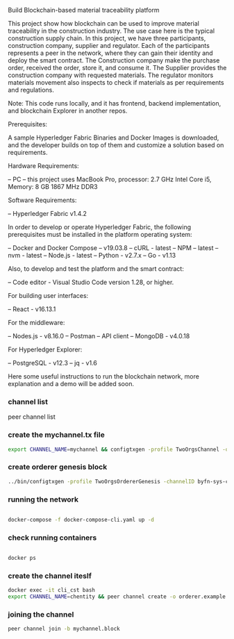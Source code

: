 Build Blockchain-based material traceability platform

This project show how blockchain can be used to improve material traceability in the construction industry. The use case here is the typical construction supply chain. In this project, we have three participants, construction company, supplier and regulator. Each of the participants represents a peer in the network, where they can gain their identity and deploy the smart contract.  The Construction company make the purchase order, received the order, store it, and consume it. The Supplier provides the construction company with requested materials.  The regulator monitors materials movement also inspects to check if materials as per requirements and regulations.

Note: This code runs locally, and it has frontend, backend implementation, and blockchain Explorer in another repos. 

Prerequisites:

A sample Hyperledger Fabric Binaries and Docker Images is downloaded, and the developer builds on top of them and customize a solution based on requirements.

Hardware Requirements:

–	PC – this project uses MacBook Pro, processor:  2.7 GHz Intel Core i5,  Memory:  8 GB 1867 MHz DDR3

Software Requirements:

–	Hyperledger Fabric v1.4.2

In order to develop or operate Hyperledger Fabric, the following prerequisites must be installed in the platform operating system:

–	Docker and Docker Compose – v19.03.8
–	cURL - latest
–	NPM – latest
–	nvm - latest
–	Node.js - latest
–	Python  - v2.7.x
– Go - v1.13

Also, to develop and test the platform and the smart contract:

–	Code editor - Visual Studio Code version 1.28, or higher.

For building user interfaces:

– React - v16.13.1

For the middleware:

–	Nodes.js - v8.16.0
–	Postman – API client
–	MongoDB - v4.0.18

For Hyperledger Explorer:

–	PostgreSQL - v12.3
– jq - v1.6


Here some useful instructions to run the blockchain network, more explanation and a demo will be added soon.

### channel list
peer channel list

### create the mychannel.tx file
```sh
export CHANNEL_NAME=mychannel && configtxgen -profile TwoOrgsChannel -outputCreateChannelTx ./channel-artifacts/${CHANNEL_NAME}.tx -channelID $CHANNEL_NAME
```
### create orderer genesis block
```sh
../bin/configtxgen -profile TwoOrgsOrdererGenesis -channelID byfn-sys-channel -outputBlock ./channel-artifacts/genesis.block

```

### running the network
```sh

docker-compose -f docker-compose-cli.yaml up -d

```

### check running containers
```sh

docker ps

```
### create the channel iteslf

```sh
docker exec -it cli_cst bash
export CHANNEL_NAME=chentity && peer channel create -o orderer.example.com:7050 -c $CHANNEL_NAME -f ./channel-artifacts/$CHANNEL_NAME.tx --tls --cafile $ORDERER_CA
```

### joining the channel

```sh
peer channel join -b mychannel.block

```
